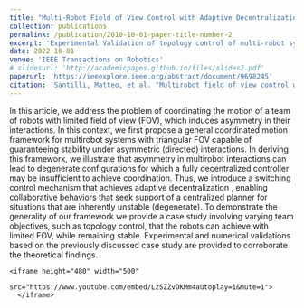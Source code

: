 ```yaml
---
title: "Multi-Robot Field of View Control with Adaptive Decentralization"
collection: publications
permalink: /publication/2010-10-01-paper-title-number-2
excerpt: 'Experimental Validation of topology control of multi-robot system.'
date: 2022-10-01
venue: 'IEEE Transactions on Robotics'
# slidesurl: 'http://academicpages.github.io/files/slides2.pdf'
paperurl: 'https://ieeexplore.ieee.org/abstract/document/9698245'
citation: 'Santilli, Matteo, et al. "Multirobot field of view control with adaptive decentralization." IEEE Transactions on Robotics 38.4 (2022): 2131-2150.'
---
```


In this article, we address the problem of coordinating the motion of a team of robots with limited field of view (FOV), which induces asymmetry in their interactions. In this context, we first propose a general coordinated motion framework for multirobot systems with triangular FOV capable of guaranteeing stability under asymmetric (directed) interactions. In deriving this framework, we illustrate that asymmetry in multirobot interactions can lead to degenerate configurations for which a fully decentralized controller may be insufficient to achieve coordination. Thus, we introduce a switching control mechanism that achieves adaptive decentralization , enabling collaborative behaviors that seek support of a centralized planner for situations that are inherently unstable (degenerate). To demonstrate the generality of our framework we provide a case study involving varying team objectives, such as topology control, that the robots can achieve with limited FOV, while remaining stable. Experimental and numerical validations based on the previously discussed case study are provided to corroborate the theoretical findings.

<head> 
    <meta charset="UTF-8"> 
    <meta name="viewport" 
          content="width=device-width, initial-scale=1.0"> 
    <title>YouTube video embed with autoplay and mute</title> 
</head> 
  
<body> 
  
    <iframe height="480" width="500" 
            src="https://www.youtube.com/embed/LzSZZvOKMm4autoplay=1&mute=1"> 
      </iframe> 
  
</body> 